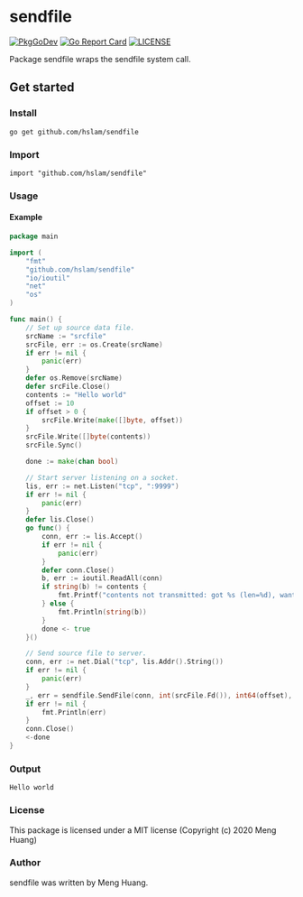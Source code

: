# sendfile
[![PkgGoDev](https://pkg.go.dev/badge/github.com/hslam/sendfile)](https://pkg.go.dev/github.com/hslam/sendfile)
[![Go Report Card](https://goreportcard.com/badge/github.com/hslam/sendfile)](https://goreportcard.com/report/github.com/hslam/sendfile)
[![LICENSE](https://img.shields.io/github/license/hslam/sendfile.svg?style=flat-square)](https://github.com/hslam/sendfile/blob/master/LICENSE)

Package sendfile wraps the sendfile system call.

## Get started

### Install
```
go get github.com/hslam/sendfile
```
### Import
```
import "github.com/hslam/sendfile"
```
### Usage
#### Example
```go
package main

import (
	"fmt"
	"github.com/hslam/sendfile"
	"io/ioutil"
	"net"
	"os"
)

func main() {
	// Set up source data file.
	srcName := "srcfile"
	srcFile, err := os.Create(srcName)
	if err != nil {
		panic(err)
	}
	defer os.Remove(srcName)
	defer srcFile.Close()
	contents := "Hello world"
	offset := 10
	if offset > 0 {
		srcFile.Write(make([]byte, offset))
	}
	srcFile.Write([]byte(contents))
	srcFile.Sync()

	done := make(chan bool)

	// Start server listening on a socket.
	lis, err := net.Listen("tcp", ":9999")
	if err != nil {
		panic(err)
	}
	defer lis.Close()
	go func() {
		conn, err := lis.Accept()
		if err != nil {
			panic(err)
		}
		defer conn.Close()
		b, err := ioutil.ReadAll(conn)
		if string(b) != contents {
			fmt.Printf("contents not transmitted: got %s (len=%d), want %s\n", string(b), len(b), contents)
		} else {
			fmt.Println(string(b))
		}
		done <- true
	}()

	// Send source file to server.
	conn, err := net.Dial("tcp", lis.Addr().String())
	if err != nil {
		panic(err)
	}
	_, err = sendfile.SendFile(conn, int(srcFile.Fd()), int64(offset), int64(len(contents)))
	if err != nil {
		fmt.Println(err)
	}
	conn.Close()
	<-done
}
```

### Output
```
Hello world
```

### License
This package is licensed under a MIT license (Copyright (c) 2020 Meng Huang)


### Author
sendfile was written by Meng Huang.


